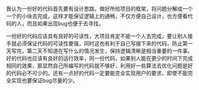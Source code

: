 ​	我认为一份好的代码首先要有设计思路，做好所给项目的框架，将问题分解成一个一个的小块去完成，这样才能保证逻辑上的通畅，不仅方便自己设计，也方便看代码的人，而且如果出现bug也便于去寻找。

​	一份好的代码应该具有良好的可读性，大项目肯定不能一个人去完成，要让别人接手就必须保证代码的可读性要强，同时这也有利于自己写接下来的代码，防止第一天写完，第二天不知道在写什么的情况发生，保持逻辑清晰是相当重要的一件事。好的代码也应该有良好的运行效率，同一份代码，如果别人能在更少的时间下完成相同的效果，那显然自己所编写的代码就不够好，利用好一些算法去优化问题是好的代码必不可少的。还有一点好的代码一定要能完全实现用户的要求，即使不能完全实现也要保证bug尽量的少。